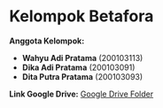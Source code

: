 # Kelompok Betafora

**Anggota Kelompok:**
- **Wahyu Adi Pratama** (200103113)
- **Dika Adi Pratama** (200103091)
- **Dita Putra Pratama** (200103093)

**Link Google Drive:** [Google Drive Folder](https://drive.google.com/drive/folders/17uD5oF3iB2dhoyenCMdgYo4ZxmpMFL6d?usp=sharing)
